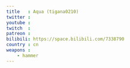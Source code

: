 ```yaml
---
title   : Aqua (tigana0210)
twitter :
youtube :
twitch  :
patreon :
bilibili: https://space.bilibili.com/7338790
country : cn
weapons :
    - hammer
---
```

